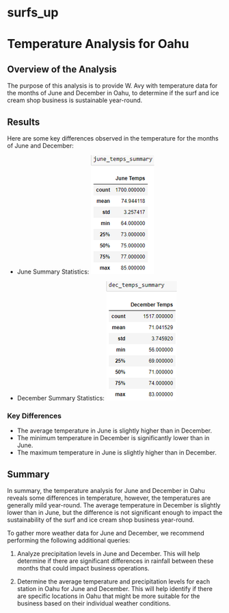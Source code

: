 # surfs_up

# Temperature Analysis for Oahu

## Overview of the Analysis
The purpose of this analysis is to provide W. Avy with temperature data for the months of June and December in Oahu, to determine if the surf and ice cream shop business is sustainable year-round.

## Results
Here are some key differences observed in the temperature for the months of June and December:

- June Summary Statistics:
   ![Deliverable1_June-Temps](Screenshots/Deliverable1_June-Temps.png)

- December Summary Statistics:
   ![Deliverable2_December-Temps](Screenshots/Deliverable2_December-Temps.png)

### Key Differences
- The average temperature in June is slightly higher than in December.
- The minimum temperature in December is significantly lower than in June.
- The maximum temperature in June is slightly higher than in December.

## Summary
In summary, the temperature analysis for June and December in Oahu reveals some differences in temperature, however, the temperatures are generally mild year-round. The average temperature in December is slightly lower than in June, but the difference is not significant enough to impact the sustainability of the surf and ice cream shop business year-round.

To gather more weather data for June and December, we recommend performing the following additional queries:

1. Analyze precipitation levels in June and December. This will help determine if there are significant differences in rainfall between these months that could impact business operations.

2. Determine the average temperature and precipitation levels for each station in Oahu for June and December. This will help identify if there are specific locations in Oahu that might be more suitable for the business based on their individual weather conditions.
